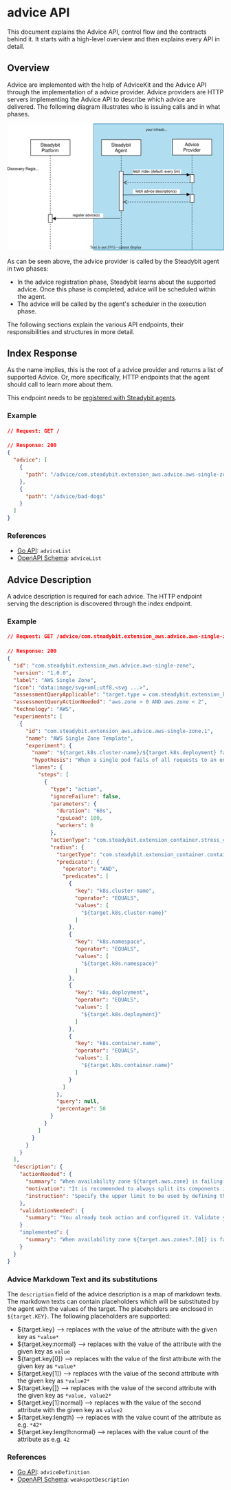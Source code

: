 # advice API

This document explains the Advice API, control flow and the contracts behind it. It starts with a high-level overview and then explains every API in detail.

## Overview

Advice are implemented with the help of AdviceKit and the Advice API through the implementation of a advice provider. Advice providers are HTTP servers implementing the Advice API to describe which advice are delivered. The following diagram illustrates who is issuing calls and in what phases.

![UML sequence diagram showing in what order the APIs are called](advice-flow.svg)

As can be seen above, the advice provider is called by the Steadybit agent in two phases:

- In the advice registration phase, Steadybit learns about the supported advice. Once this phase is completed, advice will be
  scheduled within the agent.
- The advice will be called by the agent's scheduler in the execution phase.

The following sections explain the various API endpoints, their responsibilities and structures in more detail.

## Index Response

As the name implies, this is the root of a advice provider and returns a list of supported Advice. Or,
more specifically, HTTP endpoints that the agent should call to learn more about them.

This endpoint needs to be [registered with Steadybit agents](./advice-registration.md).

### Example

```json
// Request: GET /

// Response: 200
{
  "advice": [
    {
      "path": "/advice/com.steadybit.extension_aws.advice.aws-single-zone"
    },
    {
      "path": "/advice/bad-dogs"
    }
  ]
}
```

### References

- [Go API](https://github.com/steadybit/advice-kit/tree/main/go/advice_kit_api): `adviceList`
- [OpenAPI Schema](https://github.com/steadybit/advice-kit/tree/main/openapi): `adviceList`

## Advice Description

A advice description is required for each advice. The HTTP endpoint serving the description is discovered through the index endpoint.

### Example

```json
// Request: GET /advice/com.steadybit.extension_aws.advice.aws-single-zone

// Response: 200
{
  "id": "com.steadybit.extension_aws.advice.aws-single-zone",
  "version": "1.0.0",
  "label": "AWS Single Zone",
  "icon": "data:image/svg+xml;utf8,<svg ...>",
  "assessmentQueryApplicable": "target.type = com.steadybit.extension_kubernetes.kubernetes-deployment",
  "assessmentQueryActionNeeded": "aws.zone > 0 AND aws.zone < 2",
  "technology": "AWS",
  "experiments": [
    {
      "id": "com.steadybit.extension_aws.advice.aws-single-zone.1",
      "name": "AWS Single Zone Template",
      "experiment": {
        "name": "${target.k8s.cluster-name}/${target.k8s.deployment} faultless redundancy during single pod failure",
        "hypothesis": "When a single pod fails of all requests to an endpoint are successful",
        "lanes": {
          "steps": [
            {
              "type": "action",
              "ignoreFailure": false,
              "parameters": {
                "duration": "60s",
                "cpuLoad": 100,
                "workers": 0
              },
              "actionType": "com.steadybit.extension_container.stress_cpu",
              "radius": {
                "targetType": "com.steadybit.extension_container.container",
                "predicate": {
                  "operator": "AND",
                  "predicates": [
                    {
                      "key": "k8s.cluster-name",
                      "operator": "EQUALS",
                      "values": [
                        "${target.k8s.cluster-name}"
                      ]
                    },
                    {
                      "key": "k8s.namespace",
                      "operator": "EQUALS",
                      "values": [
                        "${target.k8s.namespace}"
                      ]
                    },
                    {
                      "key": "k8s.deployment",
                      "operator": "EQUALS",
                      "values": [
                        "${target.k8s.deployment}"
                      ]
                    },
                    {
                      "key": "k8s.container.name",
                      "operator": "EQUALS",
                      "values": [
                        "${target.k8s.container.name}"
                      ]
                    }
                  ]
                },
                "query": null,
                "percentage": 50
              }
            }
          ]
        }
      }
    }
  ],
  "description": {
    "actionNeeded": {
      "summary": "When availability zone ${target.aws.zone} is failing, your service ${target.k8s.pod.name} is not available.",
      "motivation": "It is recommended to always split its components into different zones so that in case of a failure of one.",
      "instruction": "Specify the upper limit to be used by defining the   limits   property in your kubernetes manifest: ```...```"
    },
    "validationNeeded": {
      "summary": "You already took action and configured it. Validate your configuration via the experiment."
    }
    "implemented": {
      "summary": "When availability zone ${target.aws.zones?.[0]} is failing, your service ${target.k8s.pod.name} is still available."
    }
  }
}
```

### Advice Markdown Text and its substitutions

The `description` field of the advice description is a map of markdown texts. The markdown texts can contain placeholders which will be substituted by the agent with the values of the target. The placeholders are enclosed in `${target.KEY}`. 
The following placeholders are supported:
* ${target.key} --> replaces with the value of the attribute with the given key as `*value*`
* ${target.key:normal} --> replaces with the value of the attribute with the given key as `value`
* ${target.key[0]} --> replaces with the value of the first attribute with the given key as `*value*`
* ${target.key[1]} --> replaces with the value of the second attribute with the given key as `*value2*`
* ${target.key[]} --> replaces with the value of the second attribute with the given key as `*value, value2*`
* ${target.key[1]:normal} --> replaces with the value of the second attribute with the given key as `value2`
* ${target.key:length} --> replaces with the value count of the attribute as e.g. `*42*`
* ${target.key:length:normal} --> replaces with the value count of the attribute as e.g. `42`

### References

- [Go API](https://github.com/steadybit/advice-kit/tree/main/go/advice_kit_api): `adviceDefinition`
- [OpenAPI Schema](https://github.com/steadybit/advice-kit/tree/main/openapi): `weakspotDescription`

